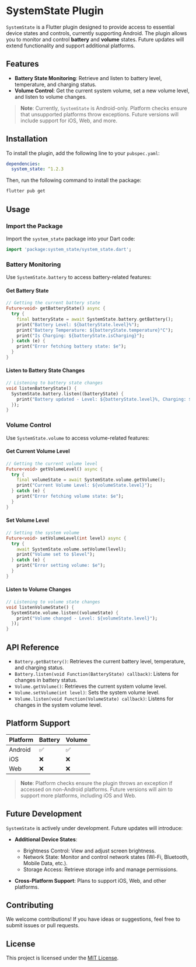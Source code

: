 
# SystemState Plugin

`SystemState` is a Flutter plugin designed to provide access to essential device states and controls, currently supporting Android. The plugin allows you to monitor and control **battery** and **volume** states. Future updates will extend functionality and support additional platforms.

## Features

- **Battery State Monitoring**: Retrieve and listen to battery level, temperature, and charging status.
- **Volume Control**: Get the current system volume, set a new volume level, and listen to volume changes.

> **Note**: Currently, `SystemState` is Android-only. Platform checks ensure that unsupported platforms throw exceptions. Future versions will include support for iOS, Web, and more.

## Installation

To install the plugin, add the following line to your `pubspec.yaml`:

```yaml
dependencies:
  system_state: ^1.2.3
```

Then, run the following command to install the package:

```bash
flutter pub get
```

## Usage

### Import the Package

Import the `system_state` package into your Dart code:

```dart
import 'package:system_state/system_state.dart';
```

### Battery Monitoring

Use `SystemState.battery` to access battery-related features:

#### Get Battery State

```dart
// Getting the current battery state
Future<void> getBatteryState() async {
  try {
    final batteryState = await SystemState.battery.getBattery();
    print("Battery Level: ${batteryState.level}%");
    print("Battery Temperature: ${batteryState.temperature}°C");
    print("Is Charging: ${batteryState.isCharging}");
  } catch (e) {
    print("Error fetching battery state: $e");
  }
}
```

#### Listen to Battery State Changes

```dart
// Listening to battery state changes
void listenBatteryState() {
  SystemState.battery.listen((batteryState) {
    print("Battery updated - Level: ${batteryState.level}%, Charging: ${batteryState.isCharging}");
  });
}
```

### Volume Control

Use `SystemState.volume` to access volume-related features:

#### Get Current Volume Level

```dart
// Getting the current volume level
Future<void> getVolumeLevel() async {
  try {
    final volumeState = await SystemState.volume.getVolume();
    print("Current Volume Level: ${volumeState.level}");
  } catch (e) {
    print("Error fetching volume state: $e");
  }
}
```

#### Set Volume Level

```dart
// Setting the system volume
Future<void> setVolumeLevel(int level) async {
  try {
    await SystemState.volume.setVolume(level);
    print("Volume set to $level");
  } catch (e) {
    print("Error setting volume: $e");
  }
}
```

#### Listen to Volume Changes

```dart
// Listening to volume state changes
void listenVolumeState() {
  SystemState.volume.listen((volumeState) {
    print("Volume changed - Level: ${volumeState.level}");
  });
}
```

## API Reference

- `Battery.getBattery()`: Retrieves the current battery level, temperature, and charging status.
- `Battery.listen(void Function(BatteryState) callback)`: Listens for changes in battery status.
- `Volume.getVolume()`: Retrieves the current system volume level.
- `Volume.setVolume(int level)`: Sets the system volume level.
- `Volume.listen(void Function(VolumeState) callback)`: Listens for changes in the system volume level.

## Platform Support

| Platform | Battery | Volume |
|----------|---------|--------|
| Android  | ✅      | ✅     |
| iOS      | ❌      | ❌     |
| Web      | ❌      | ❌     |

> **Note**: Platform checks ensure the plugin throws an exception if accessed on non-Android platforms. Future versions will aim to support more platforms, including iOS and Web.

## Future Development

`SystemState` is actively under development. Future updates will introduce:

- **Additional Device States**:
   - Brightness Control: View and adjust screen brightness.
   - Network State: Monitor and control network states (Wi-Fi, Bluetooth, Mobile Data, etc.).
   - Storage Access: Retrieve storage info and manage permissions.

- **Cross-Platform Support**: Plans to support iOS, Web, and other platforms.

## Contributing

We welcome contributions! If you have ideas or suggestions, feel free to submit issues or pull requests.

## License

This project is licensed under the [MIT License](LICENSE).
